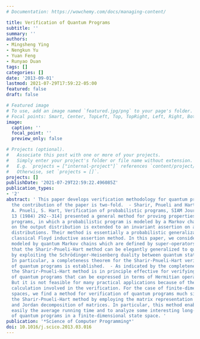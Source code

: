 ```yaml
---
# Documentation: https://wowchemy.com/docs/managing-content/

title: Verification of Quantum Programs
subtitle: ''
summary: ''
authors:
- Mingsheng Ying
- Nengkun Yu
- Yuan Feng
- Runyao Duan
tags: []
categories: []
date: '2013-09-01'
lastmod: 2021-07-29T17:59:22-05:00
featured: false
draft: false

# Featured image
# To use, add an image named `featured.jpg/png` to your page's folder.
# Focal points: Smart, Center, TopLeft, Top, TopRight, Left, Right, BottomLeft, Bottom, BottomRight.
image:
  caption: ''
  focal_point: ''
  preview_only: false

# Projects (optional).
#   Associate this post with one or more of your projects.
#   Simply enter your project's folder or file name without extension.
#   E.g. `projects = ["internal-project"]` references `content/project/deep-learning/index.md`.
#   Otherwise, set `projects = []`.
projects: []
publishDate: '2021-07-29T22:59:22.496085Z'
publication_types:
- '2'
abstract: ' This paper develops verification methodology for quantum programs, and
  the contribution of the paper is two-fold.  - Sharir, Pnueli and Hart [M. Sharir,
  A. Pnueli, S. Hart, Verification of probabilistic programs, SIAM Journal of Computing
  13 (1984) 292--314] presented a general method for proving properties of probabilistic
  programs, in which a probabilistic program is modeled by a Markov chain and an assertion
  on the output distribution is extended to an invariant assertion on all intermediate
  distributions. Their method is essentially a probabilistic generalization of the
  classical Floyd inductive assertion method. In this paper, we consider quantum programs
  modeled by quantum Markov chains which are defined by super-operators. It is shown
  that the Sharir-Pnueli-Hart method can be elegantly generalized to quantum programs
  by exploiting the Schrödinger-Heisenberg duality between quantum states and observables.
  In particular, a completeness theorem for the Sharir-Pnueli-Hart verification method
  of quantum programs is established.  - As indicated by the completeness theorem,
  the Sharir-Pnueli-Hart method is in principle effective for verifying all properties
  of quantum programs that can be expressed in terms of Hermitian operators (observables).
  But it is not feasible for many practical applications because of the complicated
  calculation involved in the verification. For the case of finite-dimensional state
  spaces, we find a method for verification of quantum programs much simpler than
  the Sharir-Pnueli-Hart method by employing the matrix representation of super-operators
  and Jordan decomposition of matrices. In particular, this method enables us to compute
  easily the average running time and to analyze some interesting long-run behaviors
  of quantum programs in a finite-dimensional state space. '
publication: '*Science of Computer Programming*'
doi: 10.1016/j.scico.2013.03.016
---
```

